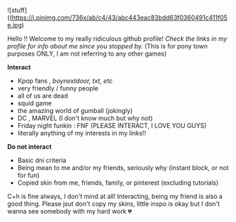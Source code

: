 ![stuff]((https://i.pinimg.com/736x/ab/c4/43/abc443eac83bdd63f0360491c411f05e.jpg)

Hello !! Welcome to my really ridiculous github profile! 
*Check the links in my profile for info about me since you stopped by.* (This is for pony town purposes ONLY, I am not referring to any other games)

**Interact**
- Kpop fans , *boynextdoor, txt, etc*
- very friendly / funny people
- all of us are dead
- squid game
- the amazing world of gumball (jokingly)
- DC , MARVEL (I don't know much but why not)
- Friday night funkin : FNF (PLEASE INTERACT, I LOVE YOU GUYS)
- literally anything of my interests in my links!!

**Do not interact**
- Basic dni criteria
- Being mean to me and/or my friends, seriously why (instant block, or not for fun)
- Copied skin from me, friends, family, or pinterest (excluding tutorials)

C+h is fine always, I don't mind at all! Interacting, being my friend is also a good thing. Please jsut don't copy my skins, little inspo is okay but I don't wanna see somebody with my hard work 💔
